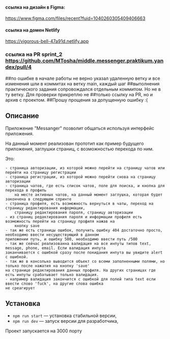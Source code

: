 #### ссылка на дизайн в Figma: 
https://www.figma.com/files/recent?fuid=1040260305409406663
#### ссылка на домен Netlify 
https://vigorous-bell-47a91d.netlify.app

### ссылка на PR sprint_2 https://github.com/MTosha/middle.messenger.praktikum.yandex/pull/4

##по ошибке в начале работы не верно указал удаленную ветку и все изменения шли в коммитах на ветку main, каждый шаг 
##выполнения практического задания сопровождался отдельным коммитом. Но не в ту ветку. Для проверки прикреплю не 
##только ссылку на PR, но и архив с проектом. 
##Прошу прощения за допущенную ошибку :(


## Описание

Приложение "Messanger" позволит общаться используя интерфейс приложения.

На данный момент реализован прототип как пример будущего приложения, заглушки страниц, с возможностью перехода по ним.

Это: 

    - страница авторизации, из которой можно перейти на страницу чатов или перейти на страницу регистрации
    - страница регистрации, из которой можно перейти снова на страницу авторизации
    - страница чатов, где есть список чатов, поле для поиска, и кнопка для перехода в профиль
        на месте активных чатов, на данный момент заглушка, которая будет закончена в следующем спринте
    - страница профиля, есть возможность вернуться в чаты, переход на страницу редактирования информации,
        страницу редактирования пароля, страницу авторизации
    - из страниц редактирования пароля и информации профиля есть возможность перейти на страницу профиля нажав на 
        кнопку save
    - так же есть страницы ошибок, получить ошибку 404 достаточно просто, необходимо ввести несуществующий в данном
    приложении путь, и ошибку 500, необходимо ввести путь /500
    - так же сейчас реализованна валидация на все инпуты типов text, message, phone, email. Если валидация инпута 
    заканчивается с ошибкой сразу после покидания инпута вы увидите alert с ошибкой. 
    - так же в консолько выводится объект со всеми заполненными полями, но только после нажатия на кнопку 'save' 
    на странице редактирования данных профиля. На других страницах где есть инпуты срабатывает только валидация. 
    - например валидация закончится с ошибкой для полей типа text если ввести слово 'fuck', на другие слова ошибка
    не среагирует

## Установка

- `npm run start` — установка стабильной версии,
- `npm run dev` — запуск версии для разработчика,

Проект запускается на 3000 порту
